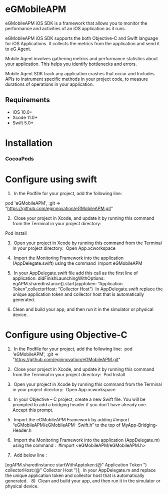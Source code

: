 # eGMobileAPM

eGMobileAPM iOS SDK is a framework that allows you to monitor the performance and activities of an iOS application as it runs.

eGMobileAPM iOS SDK supports the both Objective-C and Swift language for iOS Applications. It collects the metrics from the application and send it to eG Agent. 

Mobile Agent involves gathering metrics and performance statistics about your application. This helps you identify bottlenecks and errors. 

Mobile Agent SDK track any application crashes that occur and Includes APIs to instrument specific methods in your project code, to measure durations of operations in your application.


## Requirements

- iOS 10.0+
- Xcode 11.0+
- Swift 5.0+


Installation
============

### CocoaPods

# Configure using swift


1)  In the Podfile for your project, add the following line:

pod 'eGMobileAPM', :git => "https://github.com/eginnovation/eGMobileAPM.git"  

2)  Close your project in Xcode, and update it by running this command from the Terminal in your project directory: 

Pod Install  

3)  Open your project in Xcode by running this command from the Terminal in your project directory: 
 Open App.xcworkspace  

4)  Import the Monitoring Framework into the application (AppDelegate.swift) using the command 
 Import eGMobileAPM  

5)  In your AppDelegate.swift file add this call as the first line of application: didFinishLaunchingWithOptions: 
 egAPM.sharedInstance().start(apptoken: “Application Token”,collectorHost: “Collector Host”) 
 In AppDelegate.swift replace the unique application token and collector host that is automatically generated.  

6) Clean and build your app, and then run it in the simulator or physical device. 


# Configure using Objective-C

1)  In the Podfile for your project, add the following line:
 pod 'eGMobileAPM', :git => "https://github.com/eginnovation/eGMobileAPM.git"  

2)  Close your project in Xcode, and update it by running this command from the Terminal in your project directory: 
 Pod Install  

3)  Open your project in Xcode by running this command from the Terminal in your project directory: 
 Open App.xcworkspace 
 
4)  In your Objective – C project, create a new Swift file. You will be prompted to add a bridging header if you don’t have already one. Accept this prompt.
 
5)  Import the eGMobileAPM Framework by adding
 #import “eGMobileAPM/eGMobileAPM- Swift.h” to the top of MyApp-Bridging-Header.h  
 
6)  Import the Monitoring Framework into the application (AppDelegate.m) using the command :
 #import <eGMobileAPM/eGMobileAPM.h>

7)  Add below line :

[egAPM.sharedInstance startWithApptoken:(@" Application Token ") collectorHost:(@" Collector Host ")]; 
 in your AppDelegate.m and replace the unique application token and collector host that is automatically generated.
 
8)  Clean and build your app, and then run it in the simulator or physical device.  



